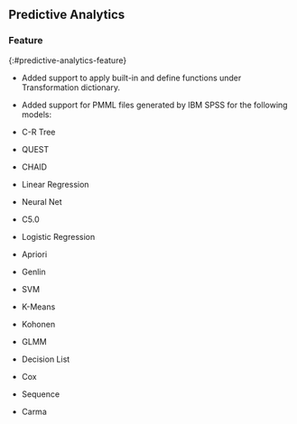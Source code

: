 ## Predictive Analytics

### Feature
{:#predictive-analytics-feature}

* Added support to apply built-in and define functions under Transformation dictionary.

* Added support for PMML files generated by IBM SPSS for the following models:

* C-R Tree 
* QUEST
* CHAID
* Linear Regression
* Neural Net
* C5.0
* Logistic Regression
* Apriori
* Genlin 
* SVM
* K-Means 
* Kohonen
* GLMM 
* Decision List 
* Cox 
* Sequence
* Carma 

